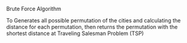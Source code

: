 Brute Force Algorithm

To Generates all possible permutation of the cities and calculating the distance for each permutation, then returns the permutation with the shortest distance at Traveling Salesman Problem (TSP)
